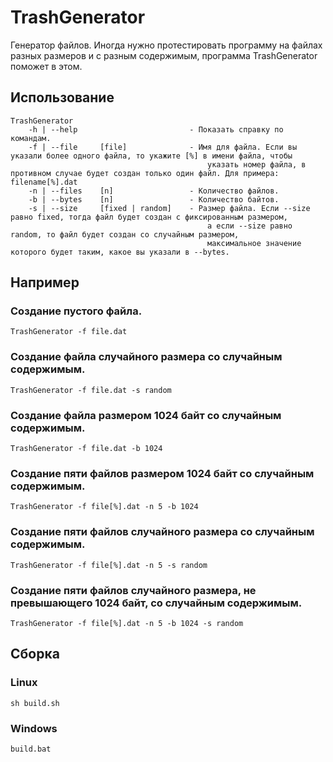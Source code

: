 # TrashGenerator

Генератор файлов. Иногда нужно протестировать программу на файлах разных размеров и с разным содержимым, программа TrashGenerator поможет в этом.

## Использование

    TrashGenerator
        -h | --help                         - Показать справку по командам.
        -f | --file     [file]              - Имя для файла. Если вы указали более одного файла, то укажите [%] в имени файла, чтобы
                                                указать номер файла, в противном случае будет создан только один файл. Для примера: filename[%].dat
        -n | --files    [n]                 - Количество файлов.
        -b | --bytes    [n]                 - Количество байтов.
        -s | --size     [fixed | random]    - Размер файла. Если --size равно fixed, тогда файл будет создан с фиксированным размером,
                                                а если --size равно random, то файл будет создан со случайным размером,
                                                максимальное значение которого будет таким, какое вы указали в --bytes.
## Например

### Создание пустого файла.
    TrashGenerator -f file.dat

### Создание файла случайного размера со случайным содержимым.
    TrashGenerator -f file.dat -s random

### Создание файла размером 1024 байт со случайным содержимым.
    TrashGenerator -f file.dat -b 1024

### Создание пяти файлов размером 1024 байт со случайным содержимым.
    TrashGenerator -f file[%].dat -n 5 -b 1024

### Создание пяти файлов случайного размера со случайным содержимым.
    TrashGenerator -f file[%].dat -n 5 -s random

### Создание пяти файлов случайного размера, не превышающего 1024 байт, со случайным содержимым.
    TrashGenerator -f file[%].dat -n 5 -b 1024 -s random


## Сборка

### Linux
    sh build.sh

### Windows
    build.bat
